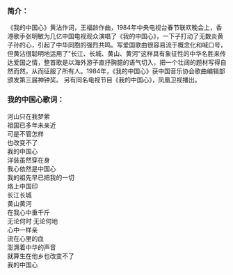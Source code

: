 

### 简介：

《我的中国心》黄沾作词，王福龄作曲，1984年中央电视台春节联欢晚会上，香港歌手张明敏为几亿中国电视观众演唱了《我的中国心》，一下子打动了无数炎黄子孙的心，引起了中华同胞的强烈共鸣。写爱国歌曲很容易流于概念化和喊口号，但黄沾很聪明地运用了"长江、长城、黄山、黄河"这样具有象征性的中华名胜来传达爱国之情，整首歌是以海外游子直抒胸臆的语气切入，把一个壮阔的题材写得自然而然，从而征服了所有人。1984年，《我的中国心》获中国音乐协会歌曲编辑部颁发第三届神钟奖。
另有同名电视节目《我的中国心》，凤凰卫视播出。  

### 我的中国心歌词：

河山只在我梦萦  
祖国已多年未亲近  
可是不管怎样  
也改变不了  
我的中国心  
洋装虽然穿在身  
我心依然是中国心  
我的祖先早已把我的一切  
烙上中国印  
长江长城  
黄山黄河  
在我心中重千斤  
无论何时 无论何地  
心中一样亲  
流在心里的血  
澎湃着中华的声音  
就算生在他乡也改变不了  
我的中国心  

